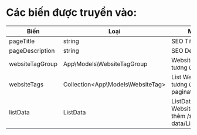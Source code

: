 # Các biến được truyền vào:

| Biến            | Loại                               | Mô tả                                                       |
|-----------------|------------------------------------|-------------------------------------------------------------|
| pageTitle       | string                             | SEO Title                                                   |
| pageDescription | string                             | SEO Description                                             |
| websiteTagGroup | App\Models\WebsiteTagGroup         | WebsiteTagGroup tương ứng                                   |
| websiteTags     | Collection\<App\Models\WebsiteTag> | List WebsiteTag tương ứng (đã paginate)                     |
| listData | ListData | ListData of WebsiteTag, xem thêm /standard-data/ListData.md |
